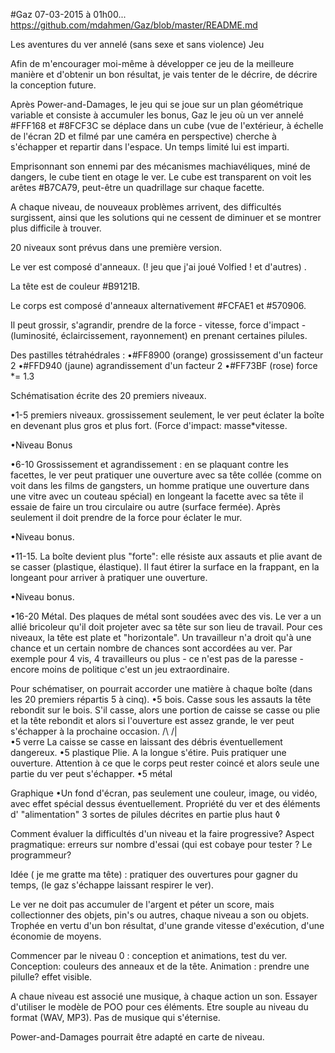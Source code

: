 #Gaz 07-03-2015 à 01h00... https://github.com/mdahmen/Gaz/blob/master/README.md


Les aventures du ver annelé (sans sexe et sans violence) Jeu

Afin de m'encourager moi-même à développer ce jeu de la meilleure manière et d'obtenir un bon résultat, je vais tenter de le décrire, de décrire la conception future.

Après Power-and-Damages, le jeu qui se joue sur un plan géométrique variable et consiste à accumuler les bonus, Gaz le jeu où un ver annelé #FFF168 et #8FCF3C se déplace dans un cube (vue de l'extérieur, à échelle de l'écran 2D et filmé par une caméra en perspective) cherche à s'échapper et repartir dans l'espace. Un temps limité lui est imparti.

Emprisonnant son ennemi par des mécanismes machiavéliques, miné de dangers, le cube tient en otage le ver. Le cube est transparent on voit les arêtes #B7CA79, peut-être un quadrillage sur chaque facette.

A chaque niveau, de nouveaux problèmes arrivent, des difficultés surgissent, ainsi que les solutions qui ne cessent de diminuer et se montrer plus difficile à trouver.

20 niveaux sont prévus dans une première version.

Le ver est composé d'anneaux. (! jeu que j'ai joué Volfied ! et d'autres) .

La tête est de couleur #B9121B.

Le corps est composé d'anneaux alternativement #FCFAE1 et #570906.

Il peut grossir, s'agrandir, prendre de la force - vitesse, force d'impact - (luminosité, éclaircissement, rayonnement) en prenant certaines pilules.

Des pastilles tétrahédrales :
•#FF8900 (orange) grossissement d'un facteur 2
•#FFD940 (jaune) agrandissement d'un facteur 2
•#FF73BF (rose) force *= 1.3

Schématisation écrite des 20 premiers niveaux.

•1-5 premiers niveaux. grossissement seulement, le ver peut éclater la boîte en devenant plus gros et plus fort. (Force d'impact: masse*vitesse.

•Niveau Bonus

•6-10 Grossissement et agrandissement : en se plaquant contre les facettes, le ver peut pratiquer une ouverture avec sa tête collée (comme on voit dans les films de gangsters, un homme pratique une ouverture dans une vitre avec un couteau spécial) en longeant la facette avec sa tête il essaie de faire un trou circulaire ou autre (surface fermée). Après seulement il doit prendre de la force pour éclater le mur.

•Niveau bonus.

•11-15. La boîte devient plus "forte": elle résiste aux assauts et plie avant de se casser (plastique, élastique). Il faut étirer la surface en la frappant, en la longeant pour arriver à pratiquer une ouverture.

•Niveau bonus.

•16-20 Métal. Des plaques de métal sont soudées avec des vis. Le ver a un allié bricoleur qu'il doit projeter avec sa tête sur son lieu de travail. Pour ces niveaux, la tête est plate et "horizontale". Un travailleur n'a droit qu'à une chance et un certain nombre de chances sont accordées au ver. Par exemple pour 4 vis, 4 travailleurs ou plus - ce n'est pas de la paresse - encore moins de politique c'est un jeu extraordinaire.

Pour schématiser, on pourrait accorder une matière à chaque boîte (dans les 20 premiers répartis 5 à cinq).
•5 bois. Casse sous les assauts la tête rebondit sur le bois. S'il casse, alors une portion de caisse se casse ou plie et la tête rebondit et alors si l'ouverture est assez grande, le ver peut s'échapper à la prochaine occasion. /\ /|\
•5 verre La caisse se casse en laissant des débris éventuellement dangereux.
•5 plastique Plie. A la longue s'étire. Puis pratiquer une ouverture. Attention à ce que le corps peut rester coincé et alors seule une partie du ver peut s'échapper.
•5 métal

Graphique
•Un fond d'écran, pas seulement une couleur, image, ou vidéo, avec effet spécial dessus éventuellement. Propriété du ver et des éléments d' "alimentation" 3 sortes de pilules décrites en partie plus haut ◊

Comment évaluer la difficultés d'un niveau et la faire progressive? Aspect pragmatique: erreurs sur nombre d'essai (qui est cobaye pour tester ? Le programmeur?

Idée ( je me gratte ma tête) : pratiquer des ouvertures pour gagner du temps, (le gaz s'échappe laissant respirer le ver).

Le ver ne doit pas accumuler de l'argent et péter un score, mais collectionner des objets, pin's ou autres, chaque niveau a son ou objets. Trophée en vertu d'un bon résultat, d'une grande vitesse d'exécution, d'une économie de moyens.

Commencer par le niveau 0 : conception et animations, test du ver. 
Conception: couleurs des anneaux et de la tête.
Animation : prendre une pilulle? effet visible.

A chaue niveau est associé une musique, à chaque action un son. Essayer d'utiliser le modèle de POO pour ces éléments. Etre souple au niveau du format (WAV, MP3). Pas de musique qui s'éternise.


Power-and-Damages pourrait être adapté en carte de niveau.
